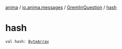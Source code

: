 [anima](../../index.md) / [io.anima.messages](../index.md) / [GremlinQuestion](index.md) / [hash](./hash.md)

# hash

`val hash: `[`ByteArray`](https://kotlinlang.org/api/latest/jvm/stdlib/kotlin/-byte-array/index.html)